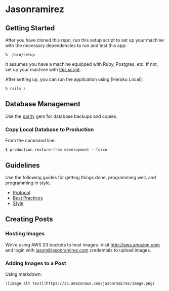 # Jasonramirez

## Getting Started

After you have cloned this repo, run this setup script to set up your machine
with the necessary dependencies to run and test this app:

    % ./bin/setup

It assumes you have a machine equipped with Ruby, Postgres, etc. If not, set up
your machine with [this script].

[this script]: https://github.com/thoughtbot/laptop

After setting up, you can run the application using [Heroku Local]:

    % rails s

## Database Management

Use the [parity](https://github.com/thoughtbot/parity) gem for database backups
and copies.

### Copy Local Database to Production

From the command line:

```
$ production restore-from development --force
```

## Guidelines

Use the following guides for getting things done, programming well, and
programming in style.

-   [Protocol](http://github.com/thoughtbot/guides/blob/master/protocol)
-   [Best Practices](http://github.com/thoughtbot/guides/blob/master/best-practices)
-   [Style](http://github.com/thoughtbot/guides/blob/master/style)

## Creating Posts

### Hosting Images

We're using AWS S3 buckets to host images. Visit http://aws.amazon.com and login
with jason@jasonramirez.com credentials to upload images.

### Adding Images to a Post

Using markdown:

```
![image alt text](https://s3.amazonaws.com/jasonramirez/image.png)
```
